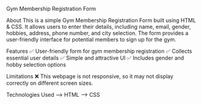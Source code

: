 Gym Membership Registration Form

About
This is a simple Gym Membership Registration Form built using HTML & CSS. It allows users to enter their details, including name, email, gender, hobbies, address, phone number, and city selection. The form provides a user-friendly interface for potential members to sign up for the gym.

Features
✅ User-friendly form for gym membership registration
✅ Collects essential user details
✅ Simple and attractive UI
✅ Includes gender and hobby selection options

Limitations
❌ This webpage is not responsive, so it may not display correctly on different screen sizes.

Technologies Used
--> HTML
--> CSS
